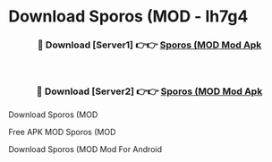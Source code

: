 # Download Sporos (MOD - lh7g4



<div align="center">
<h3>🔴 Download [Server1] 👉👉 <a href="https://momento.my/?title=Sporos_(MOD">Sporos (MOD Mod Apk</a></h3><br>

<h3>🔴 Download [Server2] 👉👉 <a href="https://momento.my/?title=Sporos_(MOD">Sporos (MOD Mod Apk</a></h3>
</div>



Download Sporos (MOD 

Free APK MOD Sporos (MOD 

Download Sporos (MOD Mod For Android
